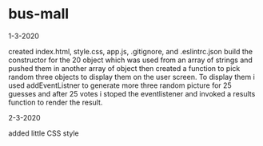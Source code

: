 # bus-mall


1-3-2020

created index.html, style.css, app.js, .gitignore, and .eslintrc.json
build the constructor for the 20 object which was used from an array of strings and pushed them in another array of object
then created a function to pick random three objects to display them on the user screen. To display them i used addEventListner to generate more three random picture for 25 guesses and after 25 votes i stoped the eventlistener and invoked a results function to render the result.

2-3-2020

added little CSS style